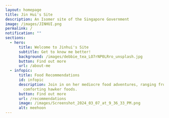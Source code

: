```yaml
---
layout: homepage
title: Jin Hui's Site
description: An Isomer site of the Singapore Government
image: /images/JINHUI.png
permalink: /
notification: ""
sections:
  - hero:
      title: Welcome to Jinhui's Site
      subtitle: Get to know me better!
      background: /images/debbie_tea_LO7rNP0LRro_unsplash.jpg
      button: Find out more
      url: /about-me
  - infopic:
      title: Food Recommendations
      id: infopic
      description: Join in on her mediocre food adventures, ranging from cafe to
        comforting hawker foods.
      button: Find out more
      url: /recommendations
      image: /images/Screenshot_2024_03_07_at_9_36_33_PM.png
      alt: meehoon
---
```


